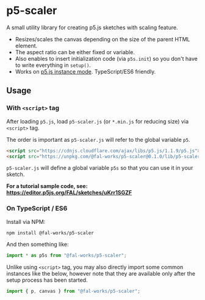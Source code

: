 # p5-scaler

A small utility library for creating p5.js sketches with scaling feature.

- Resizes/scales the canvas depending on the size of the parent HTML element.  
- The aspect ratio can be either fixed or variable.
- Also enables to insert initialization code (via `p5s.init`) so you don't have to write everything in `setup()`.
- Works on [p5.js instance mode](https://github.com/processing/p5.js/wiki/Global-and-instance-mode). TypeScript/ES6 friendly.


## Usage

### With `<script>` tag

After loading `p5.js`, load `p5-scaler.js` (or `*.min.js` for reducing size) via `<script>` tag.

The order is important as `p5-scaler.js` will refer to the global variable `p5`.

```html
<script src="https://cdnjs.cloudflare.com/ajax/libs/p5.js/1.1.9/p5.js"></script>
<script src="https://unpkg.com/@fal-works/p5-scaler@0.1.0/lib/p5-scaler.js"></script>
```

`p5-scaler.js` will define a global variable `p5s` so that you can use it in your sketch.

**For a tutorial sample code, see: <https://editor.p5js.org/FAL/sketches/uKrr1SGZF>**

### On TypeScript / ES6

Install via NPM:

```text
npm install @fal-works/p5-scaler
```

And then something like:

```js
import * as p5s from "@fal-works/p5-scaler";
```

Unlike using `<script>` tag, you may also directly import some common instances like the below, however note that they are available only after the setup process has been started.

```js
import { p, canvas } from "@fal-works/p5-scaler";
```
